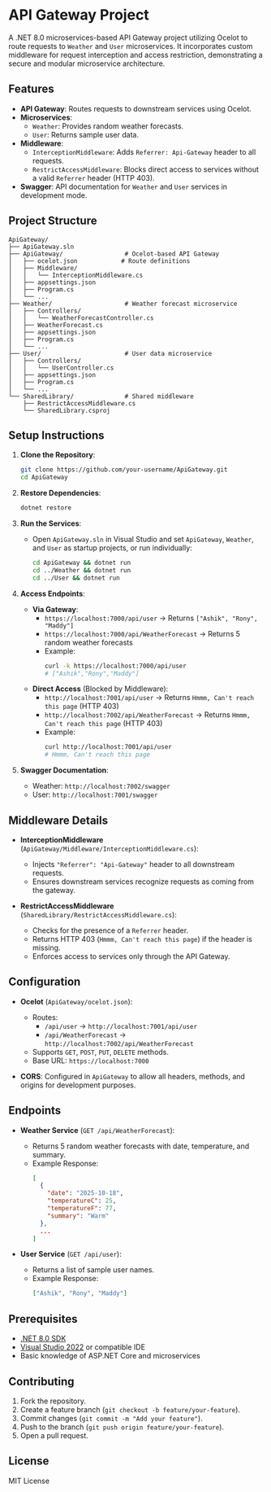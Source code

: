 # API Gateway Project

A .NET 8.0 microservices-based API Gateway project utilizing Ocelot to route requests to `Weather` and `User` microservices. It incorporates custom middleware for request interception and access restriction, demonstrating a secure and modular microservice architecture.

## Features

- **API Gateway**: Routes requests to downstream services using Ocelot.
- **Microservices**:
  - `Weather`: Provides random weather forecasts.
  - `User`: Returns sample user data.
- **Middleware**:
  - `InterceptionMiddleware`: Adds `Referrer: Api-Gateway` header to all requests.
  - `RestrictAccessMiddleware`: Blocks direct access to services without a valid `Referrer` header (HTTP 403).
- **Swagger**: API documentation for `Weather` and `User` services in development mode.

## Project Structure

```
ApiGateway/
├── ApiGateway.sln
├── ApiGateway/                 # Ocelot-based API Gateway
│   ├── ocelot.json            # Route definitions
│   ├── Middleware/
│   │   └── InterceptionMiddleware.cs
│   ├── appsettings.json
│   ├── Program.cs
│   └── ...
├── Weather/                    # Weather forecast microservice
│   ├── Controllers/
│   │   └── WeatherForecastController.cs
│   ├── WeatherForecast.cs
│   ├── appsettings.json
│   ├── Program.cs
│   └── ...
├── User/                       # User data microservice
│   ├── Controllers/
│   │   └── UserController.cs
│   ├── appsettings.json
│   ├── Program.cs
│   └── ...
└── SharedLibrary/              # Shared middleware
    ├── RestrictAccessMiddleware.cs
    └── SharedLibrary.csproj
```

## Setup Instructions

1. **Clone the Repository**:
   ```bash
   git clone https://github.com/your-username/ApiGateway.git
   cd ApiGateway
   ```

2. **Restore Dependencies**:
   ```bash
   dotnet restore
   ```

3. **Run the Services**:
   - Open `ApiGateway.sln` in Visual Studio and set `ApiGateway`, `Weather`, and `User` as startup projects, or run individually:
     ```bash
     cd ApiGateway && dotnet run
     cd ../Weather && dotnet run
     cd ../User && dotnet run
     ```

4. **Access Endpoints**:
   - **Via Gateway**:
     - `https://localhost:7000/api/user` → Returns `["Ashik", "Rony", "Maddy"]`
     - `https://localhost:7000/api/WeatherForecast` → Returns 5 random weather forecasts
     - Example:
       ```bash
       curl -k https://localhost:7000/api/user
       # ["Ashik","Rony","Maddy"]
       ```
   - **Direct Access** (Blocked by Middleware):
     - `http://localhost:7001/api/user` → Returns `Hmmm, Can't reach this page` (HTTP 403)
     - `http://localhost:7002/api/WeatherForecast` → Returns `Hmmm, Can't reach this page` (HTTP 403)
     - Example:
       ```bash
       curl http://localhost:7001/api/user
       # Hmmm, Can't reach this page
       ```

5. **Swagger Documentation**:
   - Weather: `http://localhost:7002/swagger`
   - User: `http://localhost:7001/swagger`

## Middleware Details

- **InterceptionMiddleware** (`ApiGateway/Middleware/InterceptionMiddleware.cs`):
  - Injects `"Referrer": "Api-Gateway"` header to all downstream requests.
  - Ensures downstream services recognize requests as coming from the gateway.

- **RestrictAccessMiddleware** (`SharedLibrary/RestrictAccessMiddleware.cs`):
  - Checks for the presence of a `Referrer` header.
  - Returns HTTP 403 (`Hmmm, Can't reach this page`) if the header is missing.
  - Enforces access to services only through the API Gateway.

## Configuration

- **Ocelot** (`ApiGateway/ocelot.json`):
  - Routes:
    - `/api/user` → `http://localhost:7001/api/user`
    - `/api/WeatherForecast` → `http://localhost:7002/api/WeatherForecast`
  - Supports `GET`, `POST`, `PUT`, `DELETE` methods.
  - Base URL: `https://localhost:7000`

- **CORS**: Configured in `ApiGateway` to allow all headers, methods, and origins for development purposes.

## Endpoints

- **Weather Service** (`GET /api/WeatherForecast`):
  - Returns 5 random weather forecasts with date, temperature, and summary.
  - Example Response:
    ```json
    [
      {
        "date": "2025-10-18",
        "temperatureC": 25,
        "temperatureF": 77,
        "summary": "Warm"
      },
      ...
    ]
    ```

- **User Service** (`GET /api/user`):
  - Returns a list of sample user names.
  - Example Response:
    ```json
    ["Ashik", "Rony", "Maddy"]
    ```

## Prerequisites

- [.NET 8.0 SDK](https://dotnet.microsoft.com/download/dotnet/8.0)
- [Visual Studio 2022](https://visualstudio.microsoft.com/) or compatible IDE
- Basic knowledge of ASP.NET Core and microservices

## Contributing

1. Fork the repository.
2. Create a feature branch (`git checkout -b feature/your-feature`).
3. Commit changes (`git commit -m "Add your feature"`).
4. Push to the branch (`git push origin feature/your-feature`).
5. Open a pull request.

## License

MIT License
